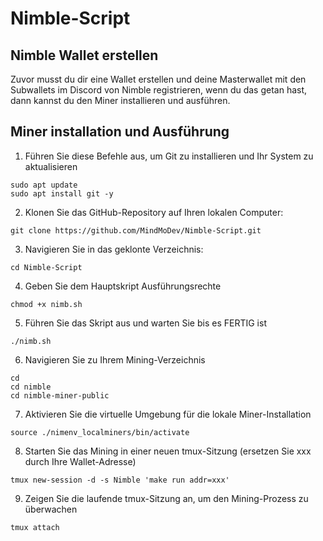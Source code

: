 # Nimble-Script
## Nimble Wallet erstellen

Zuvor musst du dir eine Wallet erstellen und deine Masterwallet mit den Subwallets im Discord von Nimble registrieren, wenn du das getan hast, dann kannst du den Miner installieren und ausführen.




## Miner installation und Ausführung

1. Führen Sie diese Befehle aus, um Git zu installieren und Ihr System zu aktualisieren
```
sudo apt update
sudo apt install git -y
```
2. Klonen Sie das GitHub-Repository auf Ihren lokalen Computer:
```
git clone https://github.com/MindMoDev/Nimble-Script.git
```
3. Navigieren Sie in das geklonte Verzeichnis:
```
cd Nimble-Script
```
4. Geben Sie dem Hauptskript Ausführungsrechte
```
chmod +x nimb.sh
```
5. Führen Sie das Skript aus und warten Sie bis es FERTIG ist
```
./nimb.sh
```
6. Navigieren Sie zu Ihrem Mining-Verzeichnis
```
cd
cd nimble
cd nimble-miner-public
```
7. Aktivieren Sie die virtuelle Umgebung für die lokale Miner-Installation
```
source ./nimenv_localminers/bin/activate
```
8. Starten Sie das Mining in einer neuen tmux-Sitzung (ersetzen Sie xxx durch Ihre Wallet-Adresse)
```
tmux new-session -d -s Nimble 'make run addr=xxx'
```
9. Zeigen Sie die laufende tmux-Sitzung an, um den Mining-Prozess zu überwachen
```
tmux attach
```
